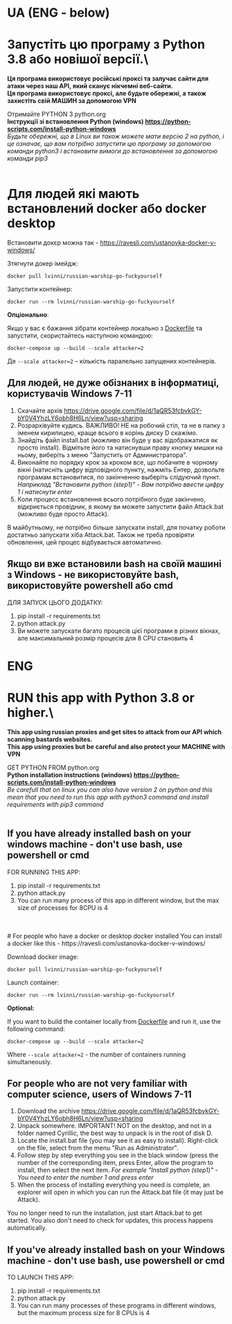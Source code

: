 # UA (ENG - below)

# Запустіть цю програму з Python 3.8 або новішої версії.\

<b>Ця програма використовує російські проксі та залучає сайти для атаки через наш API, який сканує нікчемні веб-сайти.
\
Ця програма використовує проксі, але будьте обережні, а також захистіть свій МАШИН за допомогою VPN
</b>

Отримайте PYTHON З python.org
<br>
<b>Інструкції зі встановлення Python (windows) https://python-scripts.com/install-python-windows</b>
<br>
<i>Будьте обережні, що в Linux ви також можете мати версію 2 на python, і це означає, що вам потрібно запустити цю програму за допомогою команди python3 і встановити вимоги до встановлення за допомогою команди pip3</i>
<br>
<br>

# Для людей які мають встановлений docker або docker desktop

Встановити докєр можна так - https://ravesli.com/ustanovka-docker-v-windows/

Зтягнути докер імейдж:

```shell
docker pull lvinni/russian-warship-go-fuckyourself
```

Запустити контейнер:

```shell
docker run --rm lvinni/russian-warship-go-fuckyourself
```

**Опціонально**: 

Якщо у вас є бажання зібрати контейнер локально з [Dockerfile](./Dockerfile) та запустити, скористайтесь наступною командою:

```shell
docker-compose up --build --scale attacker=2
```
Де `--scale attacker=2` – кількість паралельно запущених контейнерів.

## Для людей, не дуже обізнаних в інформатиці, користувачів Windows 7-11

1. Скачайте архів https://drive.google.com/file/d/1aQR53fcbvkGY-bY0V4YhzLY6obh8H6Ln/view?usp=sharing
2. Розрархівуйте кудись. ВАЖЛИВО! НЕ на робочий стіл, та не в папку з іменем кирилицею, краще всього в корінь диску D скажімо.
3. Знайдіть файл install.bat (можливо він буде у вас відображатися як просто install). Відмітьте його та натиснувши праву кнопку мишки на ньому, виберіть з меню "Запустить от Администратора".
4. Виконайте по порядку крок за кроком все, що побачите в чорному вікні (натисніть цифру відповідного пункту, нажміть Ентер, дозвольте програмам встановитися, по закінченню выберіть слідуючий пункт.
   <i>Наприклад "Встановити python (step1)" - Вам потрібно ввести цифру 1 і натиснути enter</i>
5. Коли процесс встановлення всього потрібного буде закінчено, відкриється провідник, в якому ви можете запустити файл Attack.bat (можливо буде просто Attack).

В майбутньому, не потрібно більше запускати install, для початку роботи достатньо запускати хіба Attack.bat. Також не треба провіряти обновлення, цей процес відбувається автоматично.

## Якщо ви вже встановили bash на своїй машині з Windows - не використовуйте bash, використовуйте powershell або cmd

ДЛЯ ЗАПУСК ЦЬОГО ДОДАТКУ:

1. pip install -r requirements.txt
2. python attack.py
3. Ви можете запускати багато процесів цієї програми в різних вікнах, але максимальний розмір процесів для 8 CPU становить 4

# ENG

# RUN this app with Python 3.8 or higher.\

<b>This app using russian proxies and get sites to attack from our API which scanning bastards websites.
\
This app using proxies but be careful and also protect your MACHINE with VPN
</b>

GET PYTHON FROM python.org
<br>
<b>Python installation instructions (windows) https://python-scripts.com/install-python-windows</b>
<br>
<i>Be carefull that on linux you can also have version 2 on python and this mean that you need to run this app with python3 command and install requirements with pip3 command</i>
<br>
<br>

## If you have already installed bash on your windows machine - don't use bash, use powershell or cmd

FOR RUNNING THIS APP:

1. pip install -r requirements.txt
2. python attack.py
3. You can run many process of this app in different window, but the max size of processes for 8CPU is 4

<br>
<br>
# For people who have a docker or desktop docker installed
You can install a docker like this - https://ravesli.com/ustanovka-docker-v-windows/

Download docker image:

```shell
docker pull lvinni/russian-warship-go-fuckyourself
```

Launch container:

```shell
docker run --rm lvinni/russian-warship-go-fuckyourself
```

**Optional:**

If you want to build the container locally from [Dockerfile](./Dockerfile) and run it, use the following command:

```shell
docker-compose up --build --scale attacker=2
```
Where `--scale attacker=2` - the number of containers running simultaneously.

## For people who are not very familiar with computer science, users of Windows 7-11

1. Download the archive https://drive.google.com/file/d/1aQR53fcbvkGY-bY0V4YhzLY6obh8H6Ln/view?usp=sharing
2. Unpack somewhere. IMPORTANT! NOT on the desktop, and not in a folder named Cyrillic, the best way to unpack is in the root of disk D.
3. Locate the install.bat file (you may see it as easy to install). Right-click on the file, select from the menu "Run as Administrator".
4. Follow step by step everything you see in the black window (press the number of the corresponding item, press Enter, allow the program to install, then select the next item.
   <i> For example "Install python (step1)" - You need to enter the number 1 and press enter </i>
5. When the process of installing everything you need is complete, an explorer will open in which you can run the Attack.bat file (it may just be Attack).

You no longer need to run the installation, just start Attack.bat to get started. You also don't need to check for updates, this process happens automatically.

## If you've already installed bash on your Windows machine - don't use bash, use powershell or cmd

TO LAUNCH THIS APP:

1. pip install -r requirements.txt
2. python attack.py
3. You can run many processes of these programs in different windows, but the maximum process size for 8 CPUs is 4
